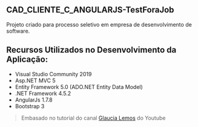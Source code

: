 ## CAD_CLIENTE_C_ANGULARJS-TestForaJob

Projeto criado para processo seletivo em empresa de desenvolvimento de software.

## Recursos Utilizados no Desenvolvimento da Aplicação:

* Visual Studio Community 2019
* Asp.NET MVC 5
* Entity Framework 5.0 (ADO.NET Entity Data Model)
* .NET Framework 4.5.2
* AngularJs 1.7.8
* Bootstrap 3

> Embasado no tutorial do canal [Glaucia Lemos](https://www.youtube.com/user/l32759) do Youtube 
